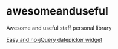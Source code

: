 # awesomeanduseful
Awesome and useful staff personal library

[Easy and no-jQuery datepicker widget](http://amsul.ca/pickadate.js/api/#method-set)
